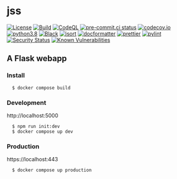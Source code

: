 # jss

[![License](https://img.shields.io/badge/License-MIT-yellow.svg)](https://opensource.org/licenses/MIT)
[![Build](https://github.com/jshwi/jss/actions/workflows/build.yaml/badge.svg)](https://github.com/jshwi/jss/actions/workflows/build.yaml)
[![CodeQL](https://github.com/jshwi/jss/actions/workflows/codeql-analysis.yml/badge.svg)](https://github.com/jshwi/jss/actions/workflows/codeql-analysis.yml)
[![pre-commit.ci status](https://results.pre-commit.ci/badge/github/jshwi/jss/master.svg)](https://results.pre-commit.ci/latest/github/jshwi/jss/master)
[![codecov.io](https://codecov.io/gh/jshwi/jss/branch/master/graph/badge.svg)](https://codecov.io/gh/jshwi/jss)
[![python3.8](https://img.shields.io/badge/python-3.8-blue.svg)](https://www.python.org/downloads/release/python-380)
[![Black](https://img.shields.io/badge/code%20style-black-000000.svg)](https://github.com/psf/black)
[![isort](https://img.shields.io/badge/%20imports-isort-%231674b1?style=flat&labelColor=ef8336)](https://pycqa.github.io/isort/)
[![docformatter](https://img.shields.io/badge/%20formatter-docformatter-fedcba.svg)](https://github.com/PyCQA/docformatter)
[![prettier](https://img.shields.io/badge/code_style-prettier-ff69b4.svg?style=flat-square)](https://github.com/prettier/prettier)
[![pylint](https://img.shields.io/badge/linting-pylint-yellowgreen)](https://github.com/PyCQA/pylint)
[![Security Status](https://img.shields.io/badge/security-bandit-yellow.svg)](https://github.com/PyCQA/bandit)
[![Known Vulnerabilities](https://snyk.io/test/github/jshwi/jss/badge.svg)](https://snyk.io/test/github/jshwi/jss/badge.svg)

## A Flask webapp

### Install

```shell
  $ docker compose build
```

### Development

http://localhost:5000

```shell
  $ npm run init:dev
  $ docker compose up dev
```

### Production

https://localhost:443

```shell
  $ docker compose up production
```
